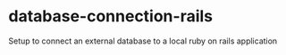 # database-connection-rails
Setup to connect an external database to a local ruby on rails application
